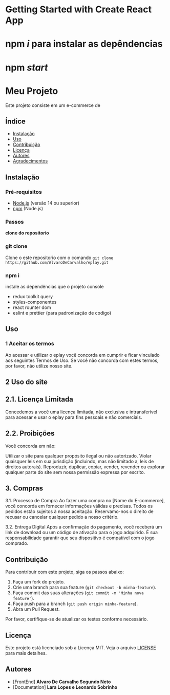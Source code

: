 # Getting Started with Create React App
 # npm *i* para instalar as depêndencias
 # npm *start*

# Meu Projeto
  Este projeto consiste em um e-commerce de


## Índice

- [Instalação](#instalação)
- [Uso](#uso)
- [Contribuição](#contribuição)
- [Licença](#Licença)
- [Autores](#autores)
- [Agradecimentos](#agradecimentos)

## Instalação

### Pré-requisitos

- [Node.js](https://nodejs.org/) (versão 14 ou superior)
- [npm](https://www.npmjs.com/) (Node.js)

### Passos

**clone do repositorio**

### git clone
Clone o este repositorio com o comando `git clone https://github.com/AlvaroDeCarvalho/eplay.git`

### npm i
instale as dependências que o projeto console
  - redux toolkit query
  - styles-componentes
  - react rounter dom
  - eslint e prettier (para padronização de codigo)

## Uso

### 1 Aceitar os termos
Ao acessar e utilizar o eplay  você concorda em cumprir e ficar vinculado aos seguintes Termos de Uso. Se você não concorda com estes termos, por favor, não utilize nosso site.

## 2 Uso do site

## 2.1. Licença Limitada
Concedemos a você uma licença limitada, não exclusiva e intransferível para acessar e usar o eplay para fins pessoais e não comerciais.

## 2.2. Proibições
Você concorda em não:

Utilizar o site para qualquer propósito ilegal ou não autorizado.
Violar quaisquer leis em sua jurisdição (incluindo, mas não limitado a, leis de direitos autorais).
Reproduzir, duplicar, copiar, vender, revender ou explorar qualquer parte do site sem nossa permissão expressa por escrito.

## 3. Compras
3.1. Processo de Compra
Ao fazer uma compra no [Nome do E-commerce], você concorda em fornecer informações válidas e precisas. Todos os pedidos estão sujeitos à nossa aceitação. Reservamo-nos o direito de recusar ou cancelar qualquer pedido a nosso critério.

3.2. Entrega Digital
Após a confirmação do pagamento, você receberá um link de download ou um código de ativação para o jogo adquirido. É sua responsabilidade garantir que seu dispositivo é compatível com o jogo comprado.

## Contribuição

Para contribuir com este projeto, siga os passos abaixo:

1. Faça um fork do projeto.
2. Crie uma branch para sua feature (`git checkout -b minha-feature`).
3. Faça commit das suas alterações (`git commit -m 'Minha nova feature'`).
4. Faça push para a branch (`git push origin minha-feature`).
5. Abra um Pull Request.

Por favor, certifique-se de atualizar os testes conforme necessário.

## Licença

Este projeto está licenciado sob a Licença MIT. Veja o arquivo [LICENSE](LICENSE) para mais detalhes.

## Autores

- [FrontEnd] **Alvaro De Carvalho Segundo Neto**
- [Documetation] **Lara Lopes e Leonardo Sobrinho**

